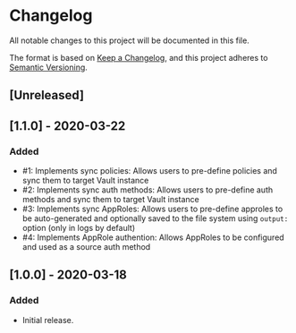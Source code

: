 # Changelog

All notable changes to this project will be documented in this file.

The format is based on [Keep a Changelog](https://keepachangelog.com/en/1.0.0/),
and this project adheres to [Semantic Versioning](https://semver.org/spec/v2.0.0.html).

## [Unreleased]

## [1.1.0] - 2020-03-22

### Added

- #1: Implements sync policies: Allows users to pre-define policies and sync them to target Vault instance
- #2: Implements sync auth methods: Allows users to pre-define auth methods and sync them to target Vault instance
- #3: Implements sync AppRoles: Allows users to pre-define approles to be auto-generated and optionally saved to the file system using `output:` option (only in logs by default)
- #4: Implements AppRole authention: Allows AppRoles to be configured and used as a source auth method

## [1.0.0] - 2020-03-18

### Added

- Initial release.
